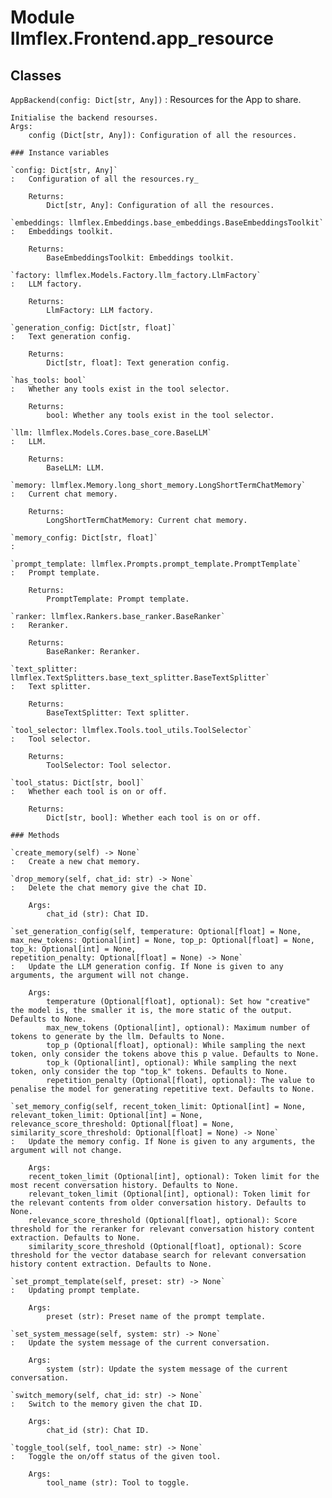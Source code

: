 Module llmflex.Frontend.app_resource
====================================

Classes
-------

`AppBackend(config: Dict[str, Any])`
:   Resources for the App to share.
        
    
    Initialise the backend resourses.
    Args:
        config (Dict[str, Any]): Configuration of all the resources.

    ### Instance variables

    `config: Dict[str, Any]`
    :   Configuration of all the resources.ry_
        
        Returns:
            Dict[str, Any]: Configuration of all the resources.

    `embeddings: llmflex.Embeddings.base_embeddings.BaseEmbeddingsToolkit`
    :   Embeddings toolkit.
        
        Returns:
            BaseEmbeddingsToolkit: Embeddings toolkit.

    `factory: llmflex.Models.Factory.llm_factory.LlmFactory`
    :   LLM factory.
        
        Returns:
            LlmFactory: LLM factory.

    `generation_config: Dict[str, float]`
    :   Text generation config.
        
        Returns:
            Dict[str, float]: Text generation config.

    `has_tools: bool`
    :   Whether any tools exist in the tool selector.
        
        Returns:
            bool: Whether any tools exist in the tool selector.

    `llm: llmflex.Models.Cores.base_core.BaseLLM`
    :   LLM.
        
        Returns:
            BaseLLM: LLM.

    `memory: llmflex.Memory.long_short_memory.LongShortTermChatMemory`
    :   Current chat memory.
        
        Returns:
            LongShortTermChatMemory: Current chat memory.

    `memory_config: Dict[str, float]`
    :

    `prompt_template: llmflex.Prompts.prompt_template.PromptTemplate`
    :   Prompt template.
        
        Returns:
            PromptTemplate: Prompt template.

    `ranker: llmflex.Rankers.base_ranker.BaseRanker`
    :   Reranker.
        
        Returns:
            BaseRanker: Reranker.

    `text_splitter: llmflex.TextSplitters.base_text_splitter.BaseTextSplitter`
    :   Text splitter.
        
        Returns:
            BaseTextSplitter: Text splitter.

    `tool_selector: llmflex.Tools.tool_utils.ToolSelector`
    :   Tool selector.
        
        Returns:
            ToolSelector: Tool selector.

    `tool_status: Dict[str, bool]`
    :   Whether each tool is on or off.
        
        Returns:
            Dict[str, bool]: Whether each tool is on or off.

    ### Methods

    `create_memory(self) ‑> None`
    :   Create a new chat memory.

    `drop_memory(self, chat_id: str) ‑> None`
    :   Delete the chat memory give the chat ID.
        
        Args:
            chat_id (str): Chat ID.

    `set_generation_config(self, temperature: Optional[float] = None, max_new_tokens: Optional[int] = None, top_p: Optional[float] = None, top_k: Optional[int] = None, repetition_penalty: Optional[float] = None) ‑> None`
    :   Update the LLM generation config. If None is given to any arguments, the argument will not change.
        
        Args:
            temperature (Optional[float], optional): Set how "creative" the model is, the smaller it is, the more static of the output. Defaults to None.
            max_new_tokens (Optional[int], optional): Maximum number of tokens to generate by the llm. Defaults to None.
            top_p (Optional[float], optional): While sampling the next token, only consider the tokens above this p value. Defaults to None.
            top_k (Optional[int], optional): While sampling the next token, only consider the top "top_k" tokens. Defaults to None.
            repetition_penalty (Optional[float], optional): The value to penalise the model for generating repetitive text. Defaults to None.

    `set_memory_config(self, recent_token_limit: Optional[int] = None, relevant_token_limit: Optional[int] = None, relevance_score_threshold: Optional[float] = None, similarity_score_threshold: Optional[float] = None) ‑> None`
    :   Update the memory config. If None is given to any arguments, the argument will not change.
        
        Args:
        recent_token_limit (Optional[int], optional): Token limit for the most recent conversation history. Defaults to None.
        relevant_token_limit (Optional[int], optional): Token limit for the relevant contents from older conversation history. Defaults to None.
        relevance_score_threshold (Optional[float], optional): Score threshold for the reranker for relevant conversation history content extraction. Defaults to None.
        similarity_score_threshold (Optional[float], optional): Score threshold for the vector database search for relevant conversation history content extraction. Defaults to None.

    `set_prompt_template(self, preset: str) ‑> None`
    :   Updating prompt template.
        
        Args:
            preset (str): Preset name of the prompt template.

    `set_system_message(self, system: str) ‑> None`
    :   Update the system message of the current conversation.
        
        Args:
            system (str): Update the system message of the current conversation.

    `switch_memory(self, chat_id: str) ‑> None`
    :   Switch to the memory given the chat ID.
        
        Args:
            chat_id (str): Chat ID.

    `toggle_tool(self, tool_name: str) ‑> None`
    :   Toggle the on/off status of the given tool.
        
        Args:
            tool_name (str): Tool to toggle.